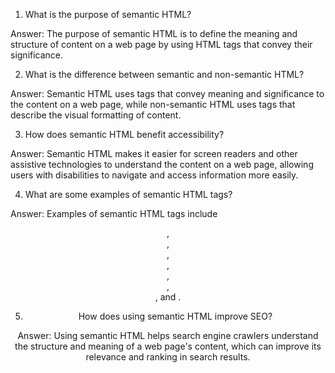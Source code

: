 

1. What is the purpose of semantic HTML?

Answer: The purpose of semantic HTML is to define the meaning and structure of content on a web page by using HTML tags that convey their significance.

2. What is the difference between semantic and non-semantic HTML?

Answer: Semantic HTML uses tags that convey meaning and significance to the content on a web page, while non-semantic HTML uses tags that describe the visual formatting of content.

3. How does semantic HTML benefit accessibility?

Answer: Semantic HTML makes it easier for screen readers and other assistive technologies to understand the content on a web page, allowing users with disabilities to navigate and access information more easily.

4. What are some examples of semantic HTML tags?

Answer: Examples of semantic HTML tags include <header>, <nav>, <main>, <section>, <article>, <aside>, <footer>, and <time>.

5. How does using semantic HTML improve SEO?

Answer: Using semantic HTML helps search engine crawlers understand the structure and meaning of a web page's content, which can improve its relevance and ranking in search results.
